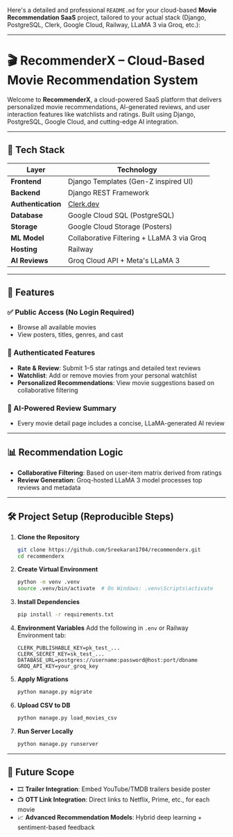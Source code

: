 Here's a detailed and professional `README.md` for your cloud-based **Movie Recommendation SaaS** project, tailored to your actual stack (Django, PostgreSQL, Clerk, Google Cloud, Railway, LLaMA 3 via Groq, etc.):

---

# 🎬 RecommenderX – Cloud-Based Movie Recommendation System

Welcome to **RecommenderX**, a cloud-powered SaaS platform that delivers personalized movie recommendations, AI-generated reviews, and user interaction features like watchlists and ratings. Built using Django, PostgreSQL, Google Cloud, and cutting-edge AI integration.

---

## 🔧 Tech Stack

| Layer              | Technology                                 |
| ------------------ | ------------------------------------------ |
| **Frontend**       | Django Templates (Gen-Z inspired UI)       |
| **Backend**        | Django REST Framework                      |
| **Authentication** | [Clerk.dev](https://clerk.dev)             |
| **Database**       | Google Cloud SQL (PostgreSQL)              |
| **Storage**        | Google Cloud Storage (Posters)             |
| **ML Model**       | Collaborative Filtering + LLaMA 3 via Groq |
| **Hosting**        | Railway                                    |
| **AI Reviews**     | Groq Cloud API + Meta's LLaMA 3            |

---

## 🚀 Features

### ✅ Public Access (No Login Required)

* Browse all available movies
* View posters, titles, genres, and cast

### 🔐 Authenticated Features

* **Rate & Review**: Submit 1–5 star ratings and detailed text reviews
* **Watchlist**: Add or remove movies from your personal watchlist
* **Personalized Recommendations**: View movie suggestions based on collaborative filtering

### 🤖 AI-Powered Review Summary

* Every movie detail page includes a concise, LLaMA-generated AI review

---

## 📊 Recommendation Logic

* **Collaborative Filtering**: Based on user-item matrix derived from ratings
* **Review Generation**: Groq-hosted LLaMA 3 model processes top reviews and metadata

---

## 🛠️ Project Setup (Reproducible Steps)

1. **Clone the Repository**

   ```bash
   git clone https://github.com/Sreekaran1704/recommenderx.git
   cd recommenderx
   ```

2. **Create Virtual Environment**

   ```bash
   python -m venv .venv
   source .venv/bin/activate  # On Windows: .venv\Scripts\activate
   ```

3. **Install Dependencies**

   ```bash
   pip install -r requirements.txt
   ```

4. **Environment Variables**
   Add the following in `.env` or Railway Environment tab:

   ```
   CLERK_PUBLISHABLE_KEY=pk_test_...
   CLERK_SECRET_KEY=sk_test_...
   DATABASE_URL=postgres://username:password@host:port/dbname
   GROQ_API_KEY=your_groq_key
   ```

5. **Apply Migrations**

   ```bash
   python manage.py migrate
   ```

6. **Upload CSV to DB**

   ```bash
   python manage.py load_movies_csv
   ```

7. **Run Server Locally**

   ```bash
   python manage.py runserver
   ```

---

## 🔮 Future Scope

* 🎞️ **Trailer Integration**: Embed YouTube/TMDB trailers beside poster
* 📺 **OTT Link Integration**: Direct links to Netflix, Prime, etc., for each movie
* 📈 **Advanced Recommendation Models**: Hybrid deep learning + sentiment-based feedback
